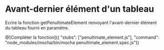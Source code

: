 # Avant-dernier élément d'un tableau

Ecrire la fonction getPenultimateElement renvoyant l'avant-dernier élément du tableau fourni en paramètre.

@[Compléter la fonction]({ "stubs": ["penultimate_element.js"], "command": "node_modules/mocha/bin/mocha penultimate_element.spec.js"})
